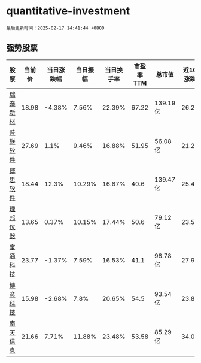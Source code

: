 # quantitative-investment

`最后更新时间：2025-02-17 14:41:44 +0800`

## 强势股票

|股票|当前价|当日涨跌幅|当日振幅|当日换手率|市盈率TTM|总市值|近10日涨跌幅|
|----|----|----|----|----|----|----|----|
|[瑞泰新材](https://xueqiu.com/S/SZ301238)|18.98|-4.38%|7.56%|22.39%|67.22|139.19亿|26.28%|
|[普联软件](https://xueqiu.com/S/SZ300996)|27.69|1.1%|9.46%|16.88%|51.95|56.08亿|21.23%|
|[博思软件](https://xueqiu.com/S/SZ300525)|18.44|12.3%|10.29%|16.87%|40.6|139.47亿|25.44%|
|[理邦仪器](https://xueqiu.com/S/SZ300206)|13.65|0.37%|10.15%|17.44%|50.6|79.12亿|23.53%|
|[宝通科技](https://xueqiu.com/S/SZ300031)|23.77|-1.37%|7.59%|16.53%|41.1|98.78亿|27.93%|
|[博彦科技](https://xueqiu.com/S/SZ002649)|15.98|-2.68%|7.8%|20.65%|54.5|93.54亿|23.88%|
|[南天信息](https://xueqiu.com/S/SZ000948)|21.66|7.71%|11.88%|23.48%|53.58|85.29亿|34.03%|
